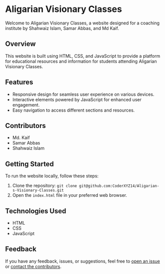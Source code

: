 # Aligarian Visionary Classes

Welcome to Aligarian Visionary Classes, a website designed for a coaching institute by Shahwaiz Islam, Samar Abbas, and Md Kaif.

## Overview

This website is built using HTML, CSS, and JavaScript to provide a platform for educational resources and information for students attending Aligarian Visionary Classes.

## Features

- Responsive design for seamless user experience on various devices.
- Interactive elements powered by JavaScript for enhanced user engagement.
- Easy navigation to access different sections and resources.

## Contributors

- Md. Kaif
- Samar Abbas
- Shahwaiz Islam

## Getting Started

To run the website locally, follow these steps:

1. Clone the repository: `git clone git@github.com:CoderXYZ14/Aligarian-s-Visionary-Classes.git`
2. Open the `index.html` file in your preferred web browser.

## Technologies Used

- HTML
- CSS
- JavaScript

## Feedback

If you have any feedback, issues, or suggestions, feel free to [open an issue](<link-to-issues>) or [contact the contributors](<shahwaizislam1404@gmail.com>).
